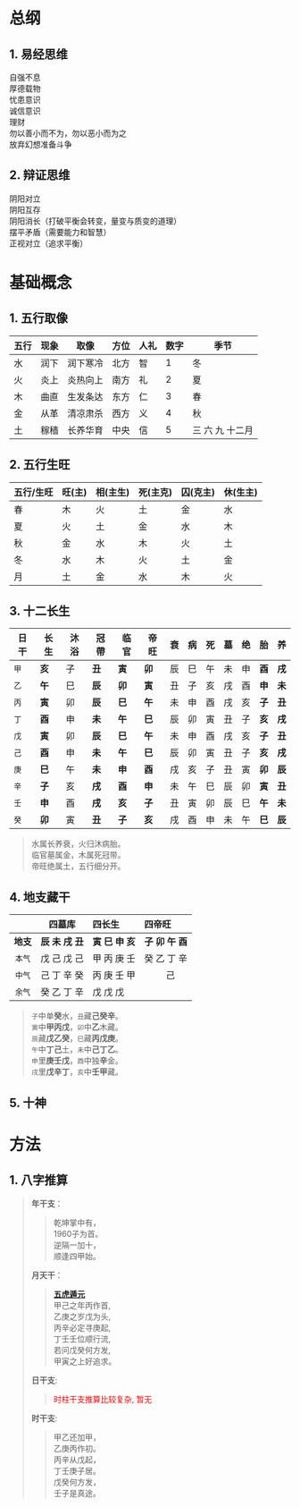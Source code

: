 # 总纲
## 1. 易经思维
自强不息  
厚德载物  
忧患意识  
诚信意识  
理财  
勿以善小而不为，勿以恶小而为之  
放弃幻想准备斗争

## 2. 辩证思维
阴阳对立  
阴阳互存  
阴阳消长（打破平衡会转变，量变与质变的道理）  
摆平矛盾（需要能力和智慧）  
正视对立（追求平衡）

# 基础概念
## 1. 五行取像
| 五行  |  现象 |  取像 |  方位 |  人礼 |  数字 |  季节 |
|---|---|---|---|---|---|---|
| 水 | 润下 | 润下寒冷 | 北方 | 智 | 1 | 冬 |
| 火 | 炎上 | 炎热向上 | 南方 | 礼 | 2 | 夏 |
| 木 | 曲直 | 生发条达 | 东方 | 仁 | 3 | 春 |
| 金 | 从革 | 清凉肃杀 | 西方 | 义 | 4 | 秋 |
| 土 | 稼穑 | 长养华育 | 中央 | 信 | 5 | 三 六 九 十二月 |

## 2. 五行生旺
| 五行/生旺   | 旺(主)  | 相(主生)  | 死(主克)  | 囚(克主)  | 休(生主)  |
|---------|-------|-------|-------|-------|-------|
| 春       | 木     |  火 |  土 | 金 | 水 |
| 夏       | 火     |  土 |  金 | 水 | 木 |
| 秋       | 金     |  水 |  木 | 火 | 土 |
| 冬       | 水     |  木 |  火 | 土 | 金 |
| 月       | 土     |  金 |  水 | 木 | 火 |

## 3. 十二长生
| **日干** | **长生** | **沐浴** | **冠帶** | **临官** | **帝旺** | **衰** | **病** | **死** | **墓** | **绝** | **胎** | **养** |
| --- | -------- | -------- | -------- | -------- | -------- | ------ | ------ | ------ | ------ | ------ | ------ | ------ |
| `甲` | **亥** | 子 | **丑** | **寅** | **卯** | 辰 | 巳 | 午 | 未 | 申 | **酉** | **戌** |
| `乙` | **午** | 巳 | **辰** | **卯** | **寅** | 丑 | 子 | 亥 | 戌 | 酉 | **申** | **未** |
| `丙` | **寅** | 卯 | **辰** | **巳** | **午** | 未 | 申 | 酉 | 戌 | 亥 | **子** | **丑** |
| `丁` | **酉** | 申 | **未** | **午** | **巳** | 辰 | 卯 | 寅 | 丑 | 子 | **亥** | **戌** |
| `戊` | **寅** | 卯 | **辰** | **巳** | **午** | 未 | 申 | 酉 | 戌 | 亥 | **子** | **丑** |
| `己` | **酉** | 申 | **未** | **午** | **巳** | 辰 | 卯 | 寅 | 丑 | 子 | **亥** | **戌** |
| `庚` | **巳** | 午 | **未** | **申** | **酉** | 戌 | 亥 | 子 | 丑 | 寅 | **卯** | **辰** |
| `辛` | **子** | 亥 | **戌** | **酉** | **申** | 未 | 午 | 巳 | 辰 | 卯 | **寅** | **丑** |
| `壬` | **申** | 酉 | **戌** | **亥** | **子** | 丑 | 寅 | 卯 | 辰 | 巳 | **午** | **未** |
| `癸` | **卯** | 寅 | **丑** | **子** | **亥** | 戌 | 酉 | 申 | 未 | 午 | **巳** | **辰** |
> 水属长养衰，火归沐病胎。  
> 临官墓属金，木属死冠带。  
> 帝旺绝属土，五行细分开。
>

## 4. 地支藏干
|        |    四墓库    | 四长生         | 四帝旺 |
|:------:|:---------:|:------------|:-------------|
| **地支** | **辰 未 戌 丑** | **寅 巳 申 亥** | **子 卯 午 酉**  |
|  `本气`  |  戊 己 戊 己  | 甲 丙 庚 壬     | 癸 乙 丁 辛      |
|  `中气`  |  己 丁 辛 癸  | 丙 庚 壬 甲     | $~~~~~~~~~$己 |
|  `余气`  |  癸 乙 丁 辛  | 戊 戊 戊       |              |
> `子`中单**癸**水，`丑`藏**己癸辛**。  
> `寅`中**甲丙戊**，`卯`中**乙**木藏。  
> `辰`藏**戊乙癸**，`巳`藏**丙戊庚**。  
> `午`中**丁己**土，`未`中**己丁乙**。  
> `申`里**庚壬戊**，`酉`中独**辛**金。  
> `戌`里**戊辛丁**，`亥`中**壬甲**藏。
>
## 5. 十神

# 方法
## 1. 八字推算
> **年干支**：
>> 乾坤掌中有，  
>> 1960子为首。  
>> 逆隔一加十，  
>> 顺逢四甲始。  
> 
> **月天干**：
>> [**五虎遁元**]()  
>> 甲己之年丙作首,  
>> 乙庚之岁戊为头,  
>> 丙辛必定寻庚起,  
>> 丁壬壬位顺行流,  
>> 若问戊癸何方发,  
>> 甲寅之上好追求。  
> 
> **日干支**:
>> <font color="red">时柱干支推算比较复杂, 暂无</font>
> 
> **时干支**:
>> 甲乙还加甲，  
>> 乙庚丙作初。  
>> 丙辛从戊起，  
>> 丁壬庚子居。  
>> 戊癸何方发，  
>> 壬子是真途。
>